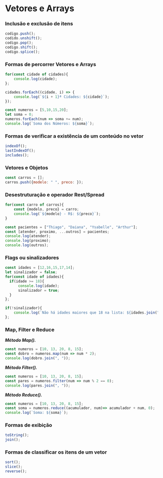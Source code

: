 # Vetores e Arrays

### Inclusão e exclusão de itens

```js
codigo.push();
codido.unshift();
codigo.pop();
codigo.shift();
codigo.splice();
```

### Formas de percorrer Vetores e Arrays

```js
for(const cidade of cidades){
    console.log(cidade);
};

cidades.forEach((cidade, i) => {
    console.log(`${i + 1}ª Cidades: ${cidade}`);
});

const numeros = [5,10,15,20];
let soma = 0;
numeros.forEach(num => soma += num);
console.log(`Soma dos Números: ${soma}`);
```

### Formas de verificar a existência de um conteúdo no vetor

```js
indexOf();
lastIndexOf();
includes();
```

### Vetores e Objetos

```js
const carros = [];
carros.push({modelo: " ", preco: });
```

### Desestruturação e operador Rest/Spread

```js
for(const carro of carros){
    const {modelo, preco} = carro;
    console.log(`${modelo} - R$: ${preco}`);
}

const pacientes = ["Thiago", "Daiana", "Ysabelle", "Arthur"];
const [atender, proximo, ...outros] = pacientes;
console.log(atender);
console.log(proximo);
console.log(outros);
```

### Flags ou sinalizadores

```js
const idades = [12,16,15,17,14];
let sinalizador = false;
for(const idade of idades){
  if(idade >= 18){
      console.log(idade);
      sinalizador = true;
  }  
};

if(!sinalizador){
    console.log(`Não há idades maiores que 18 na lista: ${idades.join(", ")}.`);
};
```

### Map, Filter e Reduce

***Método Map().***

```js
const numeros = [10, 13, 20, 8, 15];
const dobro = numeros.map(num => num * 2);
console.log(dobro.join(", "));
```

***Método Filter().***

```js
const numeros = [10, 13, 20, 8, 15];
const pares = numeros.filter(num => num % 2 == 0);
console.log(pares.join(", "));
```

***Método Reduce().***

```js
const numeros = [10, 13, 20, 8, 15];
const soma = numeros.reduce((acumulador, num)=> acumulador + num, 0);
console.log(`Soma: ${soma}`);
```



### Formas de exibição

```js
toString();
join();
```

### Formas de classificar os itens de um vetor

```js
sort();
slice();
reverse();
```
